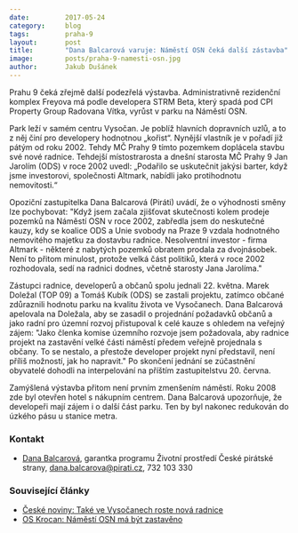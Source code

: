```yaml
---
date:         2017-05-24
category:     blog
tags:         praha-9
layout:       post
title:        "Dana Balcarová varuje: Náměstí OSN čeká další zástavba" 
image:        posts/praha-9-namesti-osn.jpg
author:       Jakub Dušánek
---
```


Prahu 9 čeká zřejmě další podezřelá výstavba. Administrativně rezidenční komplex Freyova má podle developera STRM Beta, který spadá pod CPI Property Group Radovana Vítka, vyrůst v parku na Náměstí OSN.

Park leží v samém centru Vysočan. Je poblíž hlavních dopravních uzlů, a to z něj činí pro developery hodnotnou „kořist“. Nynější vlastník je v pořadí již pátým od roku 2002. Tehdy MČ Prahy 9 tímto pozemkem doplácela stavbu své nové radnice. Tehdejší místostrarosta a dnešní starosta MČ Prahy 9 Jan Jarolím (ODS) v roce 2002 uvedl: „Podařilo se uskutečnit jakýsi barter, když jsme investorovi, společnosti Altmark, nabídli jako protihodnotu nemovitosti.“

Opoziční zastupitelka Dana Balcarová (Piráti) uvádí, že o výhodnosti směny lze pochybovat: "Když jsem začala zjišťovat skutečnosti kolem prodeje pozemků na Náměstí OSN v roce 2002, zabředla jsem do neskutečné kauzy, kdy se koalice ODS a Unie svobody na Praze 9 vzdala hodnotného nemovitého majetku za dostavbu radnice. Nesolventní investor - firma Altmark - některé z nabytých pozemků obratem prodala za dvojnásobek. Není to přitom minulost, protože velká část politiků, která v roce 2002 rozhodovala, sedí na radnici dodnes, včetně starosty Jana Jarolíma."

Zástupci radnice, developerů a občanů spolu jednali 22. května. Marek Doležal (TOP 09) a Tomáš Kubík (ODS) se zastali projektu, zatímco občané zdůraznili hodnotu parku na kvalitu života ve Vysočanech. Dana Balcarová apelovala na Doležala, aby se zasadil o projednání požadavků občanů a jako radní pro územní rozvoj přistupoval k celé kauze s ohledem na veřejný zájem: "Jako členka komise územního rozvoje jsem požadovala, aby radnice projekt na zastavění velké části náměstí předem veřejně projednala s občany. To se nestalo, a přestože developer projekt nyní představil, není příliš možností, jak ho napravit." Po skončení jednání se zúčastnění obyvatelé dohodli na interpelování na příštím zastupitelstvu 20. června.

Zamýšlená výstavba přitom není prvním zmenšením náměstí. Roku 2008 zde byl otevřen hotel s nákupním centrem. Dana Balcarová upozorňuje, že developeři mají zájem i o další část parku. Ten by byl nakonec redukován do úzkého pásu u stanice metra.

### Kontakt

* [Dana Balcarová](https://www.pirati.cz/lide/dana-balcarova/), garantka programu Životní prostředí České pirátské strany, dana.balcarova@pirati.cz, 732 103 330

### Související články 

* [České noviny: Také ve Vysočanech roste nová radnice](http://www.ceskenoviny.cz/zpravy/take-ve-vysocanech-roste-nova-radnice/12230) 
* [OS Krocan: Náměstí OSN má být zastavěno](http://www.krocanos.cz/2017/05/16/namesti-osn-ma-byt-zastaveno/)
